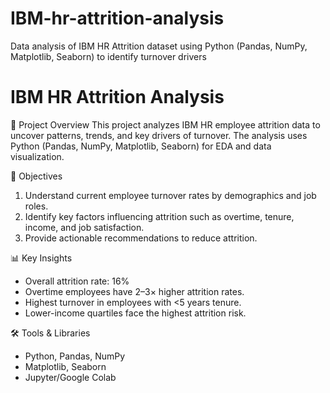 # IBM-hr-attrition-analysis
Data analysis of IBM HR Attrition dataset using Python (Pandas, NumPy, Matplotlib, Seaborn) to identify turnover drivers
# IBM HR Attrition Analysis

📌 Project Overview
This project analyzes IBM HR employee attrition data to uncover patterns, trends, and key drivers of turnover. The analysis uses Python (Pandas, NumPy, Matplotlib, Seaborn) for EDA and data visualization.

🎯 Objectives
1. Understand current employee turnover rates by demographics and job roles.
2. Identify key factors influencing attrition such as overtime, tenure, income, and job satisfaction.
3. Provide actionable recommendations to reduce attrition.

📊 Key Insights
- Overall attrition rate: 16%
- Overtime employees have 2–3× higher attrition rates.
- Highest turnover in employees with <5 years tenure.
- Lower-income quartiles face the highest attrition risk.

🛠 Tools & Libraries
- Python, Pandas, NumPy
- Matplotlib, Seaborn
- Jupyter/Google Colab

